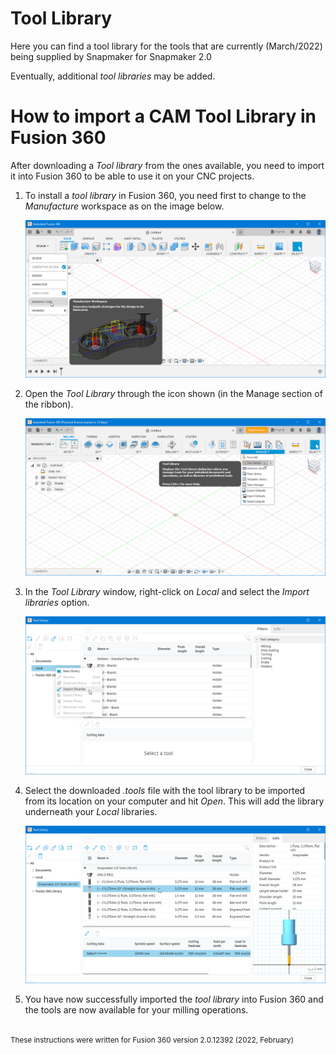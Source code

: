
# Tool Library  

Here you can find a tool library for the tools that are currently (March/2022) being supplied by Snapmaker for Snapmaker 2.0

Eventually, additional _tool libraries_ may be added.

# How to import a CAM Tool Library in Fusion 360

After downloading a *Tool library* from the ones available, you need to import it into Fusion 360 to be able to use it on your CNC projects.

1. To install a *tool library* in Fusion 360, you need first to change to the *Manufacture* workspace as on the image below.

    [![Change to the *Manufacture* workspace](../../resources/tutorials/01.SM2.0_F360_Machine_01.png "Change to the *Manufacture* workspace")](#)

2. Open the *Tool Library* through the icon shown (in the Manage section of the ribbon).

    [![Open the *Tool Library*](../../resources/tutorials/03.SM2.0_F360_Tool_01.png "Open the *Tool Library*")](#)

3. In the *Tool Library* window, right-click on *Local* and select the *Import libraries* option.

    [![Right-click on *Local* and select the *Import libraries*](../../resources/tutorials/03.SM2.0_F360_Tool_02.png "Right-click on *Local* and select the *Import libraries*")](#)

4. Select the downloaded *.tools* file with the tool library to be imported from its location on your computer and hit *Open*. This will add the library underneath your *Local* libraries.

    [![*Tool Library* imported](../../resources/tutorials/03.SM2.0_F360_Tool_03.png "*Tool Library* imported")](#)

5. You have now successfully imported the *tool library* into Fusion 360 and the tools are now available for your milling operations.

######

<sup>These instructions were written for Fusion 360 version 2.0.12392 (2022, February)</sup>
